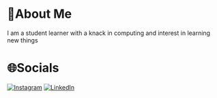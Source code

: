 # 🌟About Me
I am a student learner with a knack in computing and interest in learning new things

# 🌐Socials

[![Instagram](https://img.shields.io/badge/-Instagram-%23E4405F?style=for-the-badge&logo=instagram&logoColor=white)](https://www.instagram.com/bristidev.burman2004)
[![LinkedIn](https://img.shields.io/badge/-LinkedIn-%230077B5?style=for-the-badge&logo=linkedin&logoColor=white)](https://www.linkedin.com/in/bristidev-burman1903)


